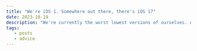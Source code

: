 ```yaml
---
title: "We're iOS 1. Somewhere out there, there's iOS 17"
date: 2023-10-19
description: "We're currently the worst lowest versions of ourselves. And we might not even be trying to be the best possible version that's out there, somewhere. Here's what I mean..."
tags:
   - posts
   - advice
---
```

